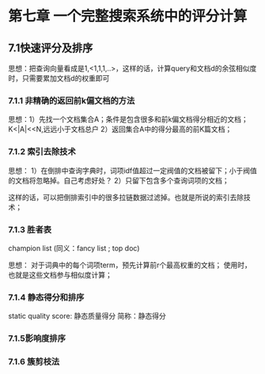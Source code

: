 # 第七章 一个完整搜索系统中的评分计算

## 7.1快速评分及排序

思想：把查询向量看成是1,<1,1,1,..>，这样的话，计算query和文档d的余弦相似度时，只需要累加文档d的权重即可


### 7.1.1 非精确的返回前k偏文档的方法

思想：1）先找一个文档集合A；条件是包含很多和前k偏文档得分相近的文档；K<|A|<<N,远远小于文档总户
2）返回集合A中的得分最高的前K篇文档；

### 7.1.2 索引去除技术
思想：
1）在倒排中查询字典时，词项idf值超过一定阀值的文档被留下；小于阀值的文档将忽略掉。自己考虑好处？
2）只留下包含多个查询词项的文档；

这样的话，可以把倒排索引中的很多拉链数据过滤掉。也就是所说的索引去除技术；

### 7.1.3 胜者表

champion list (同义：fancy list ; top doc)

思想： 对于词典中的每个词项term，预先计算前r个最高权重的文档； 使用时，也就是这些文档参与相似度计算；

### 7.1.4 静态得分和排序

static quality score: 静态质量得分 简称：静态得分


### 7.1.5影响度排序




### 7.1.6 簇剪枝法






